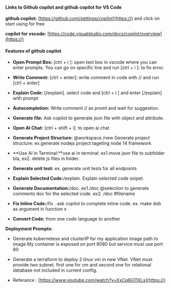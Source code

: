 #### Links to Github copilot and github copilot for VS Code 
**github copilot:** [https://github.com/settings/copilot](https://) and click on start using for free

**copilot for vscode:** [https://code.visualstudio.com/docs/copilot/overview](https://)

#### Features of github copilot 
* **Open Prompt Box:** [ctrl + i ]:    open text box in vscode where you can enter prompts. You can go on specific line and run [ctrl + i ]: to fix error.

* **Write Comment:** [ctrl + enter]: write comment in code with // and run [ctrl + enter]

* **Explain Code:** [/explain]. select code and [ctrl + i ] and enter [/explain] with prompt

* **Autocompletion:** Write comment // as promt and wait for suggestion.

* **Generate file:** Ask copilot to generate json file with object and attribute.

* **Open AI Chat:** [ctrl + shift + i]. to open ai chat

* **Generate Project Structure:** @workspace /new Generate project structure: ex.generate nodejs project tageting node 14 framework

* **Use AI in Terminal:**use ai in terminal: ex1.move json file to subfolder bla, 
                                             ex2. delete js files in folder. 

* **Generate unit test:** ex. generate unit tests for all endpoints

* **Explain Selected Code:**/explain. Explain selected code snipet.

* **Generate Documentation:**/doc. ex1./doc @selection to generate comments doc for the selected code. ex2. /doc #filename

* **Fix Inline Code:**/fix . ask copilot to complete inline code. ex. make dob as argument in function x

* **Convert Code:** from one code language to another

**Deployment Prompts:**
* Generate kubernetese and clusterIP for my application image path to image.My container is exposed on port 8080 but service must use port 80
*  Generate a terraform to deploy 2 linux vm in new VNet. VNet must provide two subnet. first one for vm and second one for relational database not included in current config.

* Referance : [https://www.youtube.com/watch?v=XxCq8G11XLs](https://)